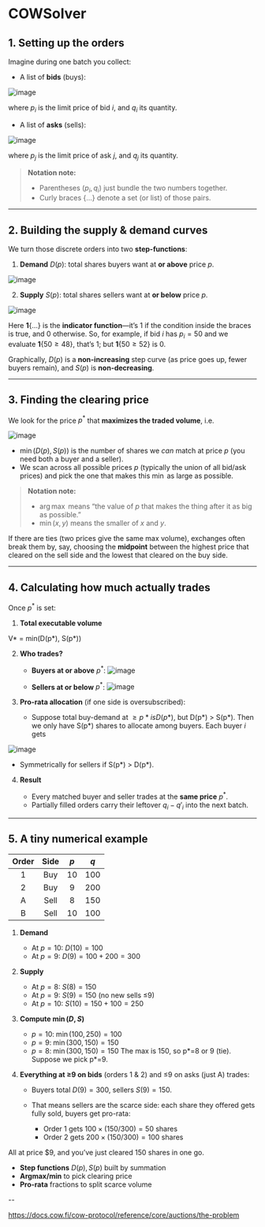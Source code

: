 # COWSolver

## 1. Setting up the orders

Imagine during one batch you collect:

* A list of **bids** (buys):

![image](https://github.com/user-attachments/assets/56a34998-21bc-4f65-8a38-224c5868ae74)

  where $p_i$ is the limit price of bid $i$, and $q_i$ its quantity.

* A list of **asks** (sells):

![image](https://github.com/user-attachments/assets/6df47ef9-df08-4e50-b468-728be5615163)

  where $p_j$ is the limit price of ask $j$, and $q_j$ its quantity.

> **Notation note:**
>
> * Parentheses $(p_i, q_i)$ just bundle the two numbers together.
> * Curly braces $\{\dots\}$ denote a set (or list) of those pairs.

---

## 2. Building the supply & demand curves

We turn those discrete orders into two **step-functions**:

1. **Demand** $D(p)$: total shares buyers want at **or above** price $p$.

![image](https://github.com/user-attachments/assets/5ce28eb8-a028-45ee-b05c-fc980969ef4d)

2. **Supply** $S(p)$: total shares sellers want at **or below** price $p$.

![image](https://github.com/user-attachments/assets/4cf18f75-00f1-445a-a67e-fafa61093091)


Here $\mathbf{1}\{\dots\}$ is the **indicator function**—it’s 1 if the condition inside the braces is true, and 0 otherwise. So, for example, if bid $i$ has $p_i=50$ and we evaluate $\mathbf{1}\{50 \ge 48\}$, that’s 1; but $\mathbf{1}\{50 \ge 52\}$ is 0.

Graphically, $D(p)$ is a **non-increasing** step curve (as price goes up, fewer buyers remain), and $S(p)$ is **non-decreasing**.

---

## 3. Finding the clearing price

We look for the price $p^*$ that **maximizes the traded volume**, i.e.

![image](https://github.com/user-attachments/assets/96d33767-1850-4542-99f1-e919f0be2707)

* $\min\bigl(D(p),\,S(p)\bigr)$ is the number of shares we *can* match at price $p$ (you need both a buyer and a seller).
* We scan across all possible prices $p$ (typically the union of all bid/ask prices) and pick the one that makes this $\min$ as large as possible.

> **Notation note:**
>
> * $\arg\max$ means “the value of $p$ that makes the thing after it as big as possible.”
> * $\min(x,y)$ means the smaller of $x$ and $y$.

If there are ties (two prices give the same max volume), exchanges often break them by, say, choosing the **midpoint** between the highest price that cleared on the sell side and the lowest that cleared on the buy side.

---

## 4. Calculating how much actually trades

Once $p^*$ is set:

1. **Total executable volume**

V* = min(D(p*), S(p*))

2. **Who trades?**

   * **Buyers at or above** $p^*$:
![image](https://github.com/user-attachments/assets/7c9389b5-a4af-4369-8e88-81892d7470c9)

   * **Sellers at or below** $p^*$:
![image](https://github.com/user-attachments/assets/6aa39281-8e47-468d-9617-c6f672e43c8c)


3. **Pro-rata allocation** (if one side is oversubscribed):

   * Suppose total buy-demand at $\ge p* is D(p*)$, but D(p*) > S(p*). Then we only have S(p*) shares to allocate among buyers. Each buyer $i$ gets

![image](https://github.com/user-attachments/assets/03445c9a-b2c7-4494-b5fe-ed01047941f0)

   * Symmetrically for sellers if S(p*) > D(p*).

4. **Result**

   * Every matched buyer and seller trades at the **same price** $p^*$.
   * Partially filled orders carry their leftover $q_i - q'_i$ into the next batch.

---

## 5. A tiny numerical example

| Order | Side | $p$ | $q$ |
| :---: | :--: | :-: | :-: |
|   1   |  Buy |  10 | 100 |
|   2   |  Buy |  9  | 200 |
|   A   | Sell |  8  | 150 |
|   B   | Sell |  10 | 100 |

1. **Demand**

   * At $p=10$: $D(10)=100$
   * At $p=9$: $D(9)=100+200=300$
2. **Supply**

   * At $p=8$: $S(8)=150$
   * At $p=9$: $S(9)=150$ (no new sells ≤9)
   * At $p=10$: $S(10)=150+100=250$
3. **Compute $\min(D,S)$**

   * $p=10:\;\min(100,250)=100$
   * $p=9:\;\min(300,150)=150$
   * $p=8:\;\min(300,150)=150$
     The max is 150, so p*=8 or 9 (tie). Suppose we pick p*=9.
4. **Everything at ≥9 on bids** (orders 1 & 2) and ≤9 on asks (just A) trades:

   * Buyers total $D(9)=300$, sellers $S(9)=150$.
   * That means sellers are the scarce side: each share they offered gets fully sold, buyers get pro-rata:

     * Order 1 gets $100 × (150/300)=50$ shares
     * Order 2 gets $200 × (150/300)=100$ shares

All at price \$9, and you’ve just cleared 150 shares in one go.
* **Step functions** $D(p),\,S(p)$ built by summation
* **Argmax/min** to pick clearing price
* **Pro-rata** fractions to split scarce volume

--

https://docs.cow.fi/cow-protocol/reference/core/auctions/the-problem
